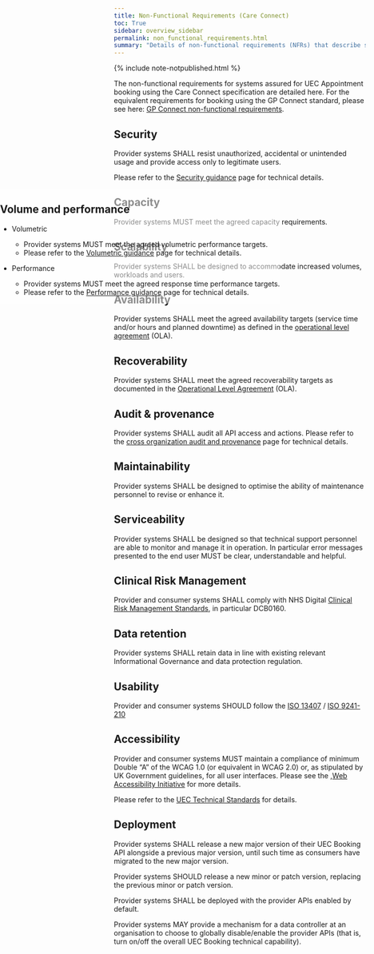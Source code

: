 ```yaml
---
title: Non-Functional Requirements (Care Connect)
toc: True
sidebar: overview_sidebar
permalink: non_functional_requirements.html
summary: "Details of non-functional requirements (NFRs) that describe system attributes such as security, reliability, maintainability, scalability, and usability"
---
```

{% include note-notpublished.html %}

The non-functional requirements for systems assured for UEC Appointment booking using the Care Connect specification are detailed here.
For the equivalent requirements for booking using the GP Connect standard, please see here: <a href="https://nhsconnect.github.io/gpconnect/development_api_non_functional_requirements.html" target="_blank">GP Connect non-functional requirements</a>.

## Security 
Provider systems SHALL resist unauthorized, accidental or unintended usage and provide access only to legitimate users. 

Please refer to the [Security guidance](security_guidance.html) page for technical details. 

<div style="
position:absolute;
left:0;
background: rgba(255,255,255,.5);"
>

## Volume and performance 
  * Volumetric
    * Provider systems MUST meet the agreed volumetric performance targets.
    * Please refer to the [Volumetric guidance](volumetric_guidance.html) page for technical details. 

  * Performance
    * Provider systems MUST meet the agreed response time performance targets.
    * Please refer to the [Performance guidance](performance_guidance.html) page for technical details. 
</div>

## Capacity 
Provider systems MUST meet the agreed capacity requirements. 

## Scalability 
Provider systems SHALL be designed to accommodate increased volumes, workloads and users. 

## Availability 
Provider systems SHALL meet the agreed availability targets (service time and/or hours and planned downtime) as defined in the [operational level agreement](ola.html) (OLA). 

## Recoverability 
Provider systems SHALL meet the agreed recoverability targets as documented in the [Operational Level Agreement](ola.html) (OLA). 

## Audit & provenance 
Provider systems SHALL audit all API access and actions. 
Please refer to the [cross organization audit and provenance](audit.html) page for technical details. 

## Maintainability 
Provider systems SHALL be designed to optimise the ability of maintenance personnel to revise or enhance it. 

## Serviceability 
Provider systems SHALL be designed so that technical support personnel are able to monitor and manage it in operation. In particular error messages presented to the end user MUST be clear, understandable and helpful.

## Clinical Risk Management
Provider and consumer systems SHALL comply with NHS Digital <a href="https://digital.nhs.uk/services/solution-assurance/the-clinical-safety-team/clinical-risk-management-standards" target="_blank">Clinical Risk Management Standards</a>, in particular DCB0160.

## Data retention 
Provider systems SHALL retain data in line with existing relevant Informational Governance and data protection regulation. 

## Usability 
Provider and consumer systems SHOULD follow the <a href="https://www.iso.org/standard/21197.html" target="_blank">ISO 13407</a> / <a href="https://www.iso.org/standard/52075.html" target="_blank">ISO 9241-210</a> 

## Accessibility 
Provider and consumer systems MUST maintain a compliance of minimum Double “A” of the WCAG 1.0 (or equivalent in WCAG 2.0) or, as stipulated by UK Government guidelines, for all user interfaces. Please see the ,<a href="https://www.w3.org/WAI/" target="_blank">Web Accessibility Initiative</a> for more details. 

Please refer to the <a href="https://developer.nhs.uk/apis/uec-tech-standards/index.html" target="_blank">UEC Technical Standards</a> for details. 

## Deployment 
Provider systems SHALL release a new major version of their UEC Booking API alongside a previous major version, until such time as consumers have migrated to the new major version. 

Provider systems SHOULD release a new minor or patch version, replacing the previous minor or patch version. 

Provider systems SHALL be deployed with the provider APIs enabled by default. 

Provider systems MAY provide a mechanism for a data controller at an organisation to choose to globally disable/enable the provider APIs (that is, turn on/off the overall UEC Booking technical capability). 

